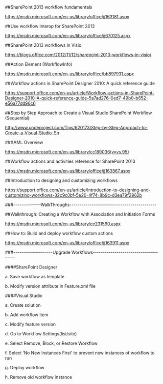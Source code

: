 ##SharePoint 2013 workflow fundamentals

https://msdn.microsoft.com/en-us/library/office/jj163181.aspx

##Use workflow interop for SharePoint 2013

https://msdn.microsoft.com/en-us/library/office/jj670125.aspx

##SharePoint 2013 workflows in Visio

https://blogs.office.com/2012/11/12/sharepoint-2013-workflows-in-visio/

##Action Element (WorkflowInfo)

https://msdn.microsoft.com/en-us/library/office/bb897931.aspx

##Workflow actions in SharePoint Designer 2010: A quick reference guide

https://support.office.com/en-us/article/Workflow-actions-in-SharePoint-Designer-2010-A-quick-reference-guide-5a7ad276-0ed7-49b0-b652-e56a77dd96c6

##Step by Step Approach to Create a Visual Studio SharePoint Workflow (Sequential)

http://www.codeproject.com/Tips/620173/Step-by-Step-Approach-to-Create-a-Visual-Studio-Sh

##XAML Overview

https://msdn.microsoft.com/en-us/library/cc189036(v=vs.95)

##Workflow actions and activities reference for SharePoint 2013

https://msdn.microsoft.com/en-us/library/office/jj163867.aspx

##Introduction to designing and customizing workflows

https://support.office.com/en-us/article/Introduction-to-designing-and-customizing-workflows-32c9c0bf-5e20-4f74-8b9c-d3ea79f2962b

###--------------WalkThroughs--------------------------------------------

##Walkthrough: Creating a Workflow with Association and Initiation Forms

https://msdn.microsoft.com/en-us/library/ee231590.aspx

##How to: Build and deploy workflow custom actions

https://msdn.microsoft.com/en-us/library/office/jj163911.aspx



###--------------------Upgrade Workflows--------------------------------------

####SharePoint Designer

a. Save workflow as template

b. Modify version attribute in Feature.xml file 

####Visual Studio

a. Create solution 

b. Add workflow item

c. Modify feature version

d. Go to Workflow Settings(list/site)

e. Select Remove, Block, or Restore Workflow

f. Select 'No New Instances First' to prevent new instances of workflow to run

g. Deploy workflow

h. Remove old workflow instance















